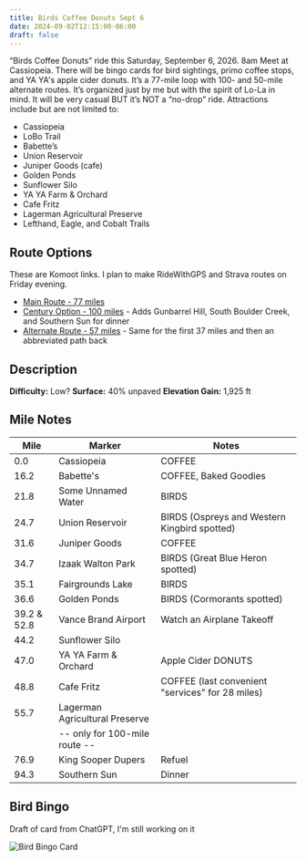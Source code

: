 ```yaml
---
title: Birds Coffee Donuts Sept 6
date: 2024-09-02T12:15:00-06:00
draft: false
---
```


“Birds Coffee Donuts” ride this Saturday, September 6, 2026. 8am Meet at Cassiopeia. There will be bingo cards for bird sightings, primo coffee stops, and YA YA's apple cider donuts. It’s a 77-mile loop with 100- and 50-mile alternate routes. It’s organized just by me but with the spirit of Lo-La in mind. It will be very casual BUT it’s NOT a “no-drop” ride. Attractions include but are not limited to:

- Cassiopeia
- LoBo Trail
- Babette’s 
- Union Reservoir
- Juniper Goods (cafe)
- Golden Ponds
- Sunflower Silo
- YA YA Farm & Orchard
- Cafe Fritz
- Lagerman Agricultural Preserve
- Lefthand, Eagle, and Cobalt Trails

## Route Options

These are Komoot links. I plan to make RideWithGPS and Strava routes on Friday evening.

- [Main Route - 77 miles](https://www.komoot.com/tour/2543546297)
- [Century Option - 100 miles](https://www.komoot.com/tour/2543548627) - Adds Gunbarrel Hill, South Boulder Creek, and Southern Sun for dinner
- [Alternate Route - 57 miles](https://www.komoot.com/tour/2549991524?share_token=aRx65JpJZK7EO3B1kogjxNv146jf4w4mIOaz6X0WncxzSSAob2&ref=wtd) - Same for the first 37 miles and then an abbreviated path back

## Description

**Difficulty:** Low?
**Surface:** 40% unpaved
**Elevation Gain:** 1,925 ft

## Mile Notes

| Mile | Marker | Notes |
|------|---------|--------|
| 0.0 | Cassiopeia | COFFEE |
| 16.2 | Babette's | COFFEE, Baked Goodies |
| 21.8 | Some Unnamed Water | BIRDS |
| 24.7 | Union Reservoir | BIRDS (Ospreys and Western Kingbird spotted) |
| 31.6 | Juniper Goods | COFFEE |
| 34.7 | Izaak Walton Park | BIRDS (Great Blue Heron spotted) |
| 35.1 | Fairgrounds Lake | BIRDS |
| 36.6 | Golden Ponds | BIRDS (Cormorants spotted) |
| 39.2 & 52.8 | Vance Brand Airport | Watch an Airplane Takeoff |
| 44.2 | Sunflower Silo |  |
| 47.0 | YA YA Farm & Orchard | Apple Cider DONUTS |
| 48.8 | Cafe Fritz | COFFEE (last convenient "services" for 28 miles) |
| 55.7 | Lagerman Agricultural Preserve |  |
|  | -- only for 100-mile route -- |  |
| 76.9 | King Sooper Dupers | Refuel |
| 94.3 | Southern Sun | Dinner |



## Bird Bingo

Draft of card from ChatGPT, I'm still working on it

![Bird Bingo Card](/images/bcd01-bird-bingo.png)